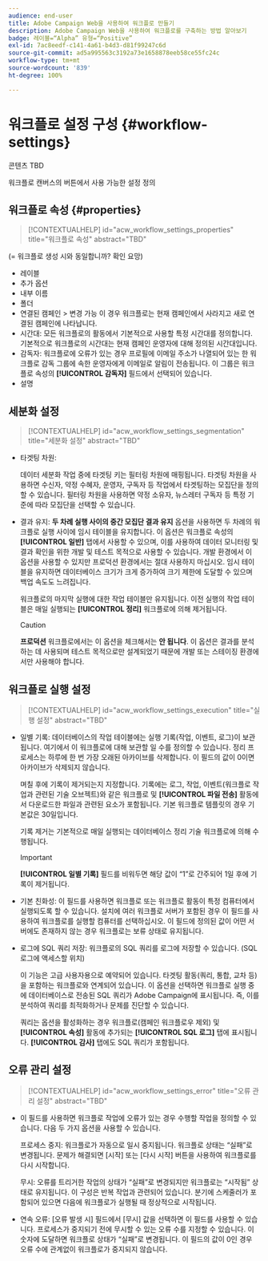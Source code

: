 ```yaml
---
audience: end-user
title: Adobe Campaign Web을 사용하여 워크플로 만들기
description: Adobe Campaign Web을 사용하여 워크플로를 구축하는 방법 알아보기
badge: 레이블=“Alpha” 유형=“Positive”
exl-id: 7ac8eedf-c141-4a61-b4d3-d81f99247c6d
source-git-commit: ad5a995563c3192a73e1658878eeb58ce55fc24c
workflow-type: tm+mt
source-wordcount: '839'
ht-degree: 100%

---
```


# 워크플로 설정 구성 {#workflow-settings}

콘텐츠 TBD

워크플로 캔버스의 버튼에서 사용 가능한 설정 정의
<!--à reformuler-->

## 워크플로 속성 {#properties}

>[!CONTEXTUALHELP]
>id="acw_workflow_settings_properties"
>title="워크플로 속성"
>abstract="TBD"

(= 워크플로 생성 시와 동일합니까? 확인 요망)

* 레이블
* 추가 옵션
* 내부 이름
* 폴더
* 연결된 캠페인 > 변경 가능 이 경우 워크플로는 현재 캠페인에서 사라지고 새로 연결된 캠페인에 나타납니다.
* 시간대: 모든 워크플로의 활동에서 기본적으로 사용할 특정 시간대를 정의합니다. 기본적으로 워크플로의 시간대는 현재 캠페인 운영자에 대해 정의된 시간대입니다.
* 감독자: 워크플로에 오류가 있는 경우 프로필에 이메일 주소가 나열되어 있는 한 워크플로 감독 그룹에 속한 운영자에게 이메일로 알림이 전송됩니다. 이 그룹은 워크플로 속성의 **[!UICONTROL 감독자]** 필드에서 선택되어 있습니다.
* 설명

## 세분화 설정

>[!CONTEXTUALHELP]
>id="acw_workflow_settings_segmentation"
>title="세분화 설정"
>abstract="TBD"

* 타겟팅 차원:

   데이터 세분화 작업 중에 타겟팅 키는 필터링 차원에 매핑됩니다. 타겟팅 차원을 사용하면 수신자, 약정 수혜자, 운영자, 구독자 등 작업에서 타겟팅하는 모집단을 정의할 수 있습니다. 필터링 차원을 사용하면 약정 소유자, 뉴스레터 구독자 등 특정 기준에 따라 모집단을 선택할 수 있습니다.

* 결과 유지: **두 차례 실행 사이의 중간 모집단 결과 유지** 옵션을 사용하면 두 차례의 워크플로 실행 사이에 임시 테이블을 유지합니다.  이 옵션은 워크플로 속성의 **[!UICONTROL 일반]** 탭에서 사용할 수 있으며, 이를 사용하여 데이터 모니터링 및 결과 확인을 위한 개발 및 테스트 목적으로 사용할 수 있습니다. 개발 환경에서 이 옵션을 사용할 수 있지만 프로덕션 환경에서는 절대 사용하지 마십시오. 임시 테이블을 유지하면 데이터베이스 크기가 크게 증가하여 크기 제한에 도달할 수 있으며 백업 속도도 느려집니다.

   워크플로의 마지막 실행에 대한 작업 테이블만 유지됩니다. 이전 실행의 작업 테이블은 매일 실행되는 **[!UICONTROL 정리]** 워크플로에 의해 제거됩니다.

   >[!CAUTION]
   >
   >**프로덕션** 워크플로에서는 이 옵션을 체크해서는 **안 됩니다**. 이 옵션은 결과를 분석하는 데 사용되며 테스트 목적으로만 설계되었기 때문에 개발 또는 스테이징 환경에서만 사용해야 합니다.

## 워크플로 실행 설정

>[!CONTEXTUALHELP]
>id="acw_workflow_settings_execution"
>title="실행 설정"
>abstract="TBD"

* 일별 기록: 데이터베이스의 작업 테이블에는 실행 기록(작업, 이벤트, 로그)이 보관됩니다. 여기에서 이 워크플로에 대해 보관할 일 수를 정의할 수 있습니다. 정리 프로세스는 하루에 한 번 가장 오래된 아카이브를 삭제합니다. 이 필드의 값이 0이면 아카이브가 삭제되지 않습니다.

   며칠 후에 기록이 제거되는지 지정합니다. 기록에는 로그, 작업, 이벤트(워크플로 작업과 관련된 기술 오브젝트)와 같은 워크플로 및 **[!UICONTROL 파일 전송]** 활동에서 다운로드한 파일과 관련된 요소가 포함됩니다. 기본 워크플로 템플릿의 경우 기본값은 30일입니다.

   기록 제거는 기본적으로 매일 실행되는 데이터베이스 정리 기술 워크플로에 의해 수행됩니다.

   >[!IMPORTANT]
   >
   >**[!UICONTROL 일별 기록]** 필드를 비워두면 해당 값이 “1”로 간주되어 1일 후에 기록이 제거됩니다.

* 기본 친화성: 이 필드를 사용하면 워크플로 또는 워크플로 활동이 특정 컴퓨터에서 실행되도록 할 수 있습니다.   설치에 여러 워크플로 서버가 포함된 경우 이 필드를 사용하여 워크플로를 실행할 컴퓨터를 선택하십시오. 이 필드에 정의된 값이 어떤 서버에도 존재하지 않는 경우 워크플로는 보류 상태로 유지됩니다.

* 로그에 SQL 쿼리 저장: 워크플로의 SQL 쿼리를 로그에 저장할 수 있습니다. (SQL 로그에 액세스할 위치)

   이 기능은 고급 사용자용으로 예약되어 있습니다. 타겟팅 활동(쿼리, 통합, 교차 등)을 포함하는 워크플로와 연계되어 있습니다. 이 옵션을 선택하면 워크플로 실행 중에 데이터베이스로 전송된 SQL 쿼리가 Adobe Campaign에 표시됩니다. 즉, 이를 분석하여 쿼리를 최적화하거나 문제를 진단할 수 있습니다.

   쿼리는 옵션을 활성화하는 경우 워크플로(캠페인 워크플로우 제외) 및 **[!UICONTROL 속성]** 활동에 추가되는 **[!UICONTROL SQL 로그]** 탭에 표시됩니다. **[!UICONTROL 감사]** 탭에도 SQL 쿼리가 포함됩니다.

## 오류 관리 설정

>[!CONTEXTUALHELP]
>id="acw_workflow_settings_error"
>title="오류 관리 설정"
>abstract="TBD"

* 이 필드를 사용하면 워크플로 작업에 오류가 있는 경우 수행할 작업을 정의할 수 있습니다. 다음 두 가지 옵션을 사용할 수 있습니다.

   프로세스 중지: 워크플로가 자동으로 일시 중지됩니다. 워크플로 상태는 “실패”로 변경됩니다. 문제가 해결되면 [시작] 또는 [다시 시작] 버튼을 사용하여 워크플로를 다시 시작합니다.

   무시: 오류를 트리거한 작업의 상태가 “실패”로 변경되지만 워크플로는 “시작됨” 상태로 유지됩니다. 이 구성은 반복 작업과 관련되어 있습니다. 분기에 스케줄러가 포함되어 있으면 다음에 워크플로가 실행될 때 정상적으로 시작됩니다.

* 연속 오류: [오류 발생 시] 필드에서 [무시] 값을 선택하면 이 필드를 사용할 수 있습니다. 프로세스가 중지되기 전에 무시할 수 있는 오류 수를 지정할 수 있습니다. 이 숫자에 도달하면 워크플로 상태가 “실패”로 변경됩니다. 이 필드의 값이 0인 경우 오류 수에 관계없이 워크플로가 중지되지 않습니다.

